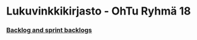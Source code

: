 # Lukuvinkkikirjasto - OhTu Ryhmä 18

### [Backlog and sprint backlogs](https://docs.google.com/spreadsheets/d/1Rs7nCo8a6hoiPlCnYz-FaLVGR1mB95siMJL3hFFB-oc)
